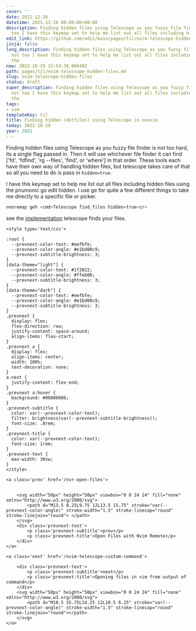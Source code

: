 ```yaml
---
cover: ''
date: 2021-12-26
datetime: 2021-12-26 00:00:00+00:00
description: Finding hidden files using Telescope as you fuzzy file finder is not
  too I have this keymap set to help me list out all files including hidden see the
edit_link: https://github.com/edit/main/pages/til/nvim-telescope-hidden-files.md
jinja: false
long_description: Finding hidden files using Telescope as you fuzzy file finder is
  not too I have this keymap set to help me list out all files including hidden see
  the
now: 2022-10-29 15:54:38.066492
path: pages/til/nvim-telescope-hidden-files.md
slug: nvim-telescope-hidden-files
status: draft
super_description: Finding hidden files using Telescope as you fuzzy file finder is
  not too I have this keymap set to help me list out all files including hidden see
  the
tags:
- vim
templateKey: til
title: Finding hidden (dotfiles) using Telescope in neovim
today: 2022-10-29
year: 2021
---
```


Finding hidden files using Telescope as you fuzzy file finder is not too
hard, its a single flag passed in.  Then it will use whichever file
finder it can find ['fd', 'fdfind', 'rg --files', 'find', or 'where'] in
that order.  These tools each have their own way of handling hidden
files, but telescope takes care of that so all you need to do is pass in
`hidden=true`.

I have this keymap set to help me list out all files including hidden
files using the pnumonic go edit hidden.  I use ge for quite a few
different things to take me directly to a specific file or picker.

``` python
nnoremap geh <cmd>Telescope find_files hidden=true<cr>
```


see the
[implementation](https://github.com/nvim-telescope/telescope.nvim/blob/82e3cc322ad87b262aef092cb7475e769740e83a/lua/telescope/builtin/files.lua#L167-L184)
telescope finds your files.
<div class='prevnext'>

    <style type='text/css'>

    :root {
      --prevnext-color-text: #eefbfe;
      --prevnext-color-angle: #e1bd00c9;
      --prevnext-subtitle-brightness: 3;
    }
    [data-theme="light"] {
      --prevnext-color-text: #1f2022;
      --prevnext-color-angle: #ffeb00;
      --prevnext-subtitle-brightness: 3;
    }
    [data-theme="dark"] {
      --prevnext-color-text: #eefbfe;
      --prevnext-color-angle: #e1bd00c9;
      --prevnext-subtitle-brightness: 3;
    }
    .prevnext {
      display: flex;
      flex-direction: row;
      justify-content: space-around;
      align-items: flex-start;
    }
    .prevnext a {
      display: flex;
      align-items: center;
      width: 100%;
      text-decoration: none;
    }
    a.next {
      justify-content: flex-end;
    }
    .prevnext a:hover {
      background: #00000006;
    }
    .prevnext-subtitle {
      color: var(--prevnext-color-text);
      filter: brightness(var(--prevnext-subtitle-brightness));
      font-size: .8rem;
    }
    .prevnext-title {
      color: var(--prevnext-color-text);
      font-size: 1rem;
    }
    .prevnext-text {
      max-width: 30vw;
    }
    </style>
    
    <a class='prev' href='/nvr-open-files'>
    

        <svg width="50px" height="50px" viewbox="0 0 24 24" fill="none" xmlns="http://www.w3.org/2000/svg">
            <path d="M13.5 8.25L9.75 12L13.5 15.75" stroke="var(--prevnext-color-angle)" stroke-width="1.5" stroke-linecap="round" stroke-linejoin="round"> </path>
        </svg>
        <div class='prevnext-text'>
            <p class='prevnext-subtitle'>prev</p>
            <p class='prevnext-title'>Open Files with Nvim Remote</p>
        </div>
    </a>
    
    <a class='next' href='/nvim-telescope-custom-command'>
    
        <div class='prevnext-text'>
            <p class='prevnext-subtitle'>next</p>
            <p class='prevnext-title'>Opening files in vim from output of command</p>
        </div>
        <svg width="50px" height="50px" viewbox="0 0 24 24" fill="none" xmlns="http://www.w3.org/2000/svg">
            <path d="M10.5 15.75L14.25 12L10.5 8.25" stroke="var(--prevnext-color-angle)" stroke-width="1.5" stroke-linecap="round" stroke-linejoin="round"></path>
        </svg>
    </a>
  </div>